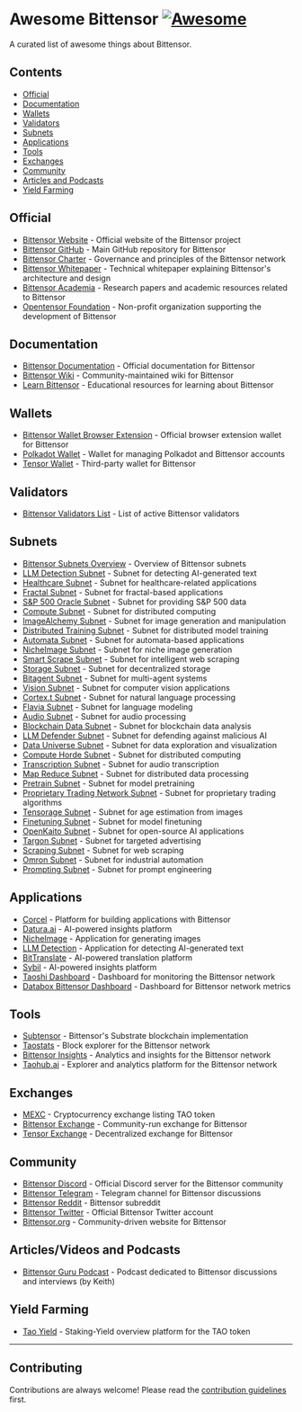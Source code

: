 # Awesome Bittensor [![Awesome](https://awesome.re/badge.svg)](https://awesome.re)

A curated list of awesome things about Bittensor.

## Contents

- [Official](#official)
- [Documentation](#documentation)
- [Wallets](#wallets)
- [Validators](#validators)
- [Subnets](#subnets)
- [Applications](#applications)
- [Tools](#tools)
- [Exchanges](#exchanges)
- [Community](#community)
- [Articles and Podcasts](#articles-and-podcasts)
- [Yield Farming](#yield-farming)

## Official

- [Bittensor Website](https://bittensor.com/) - Official website of the Bittensor project
- [Bittensor GitHub](https://github.com/opentensor/bittensor) - Main GitHub repository for Bittensor
- [Bittensor Charter](https://github.com/opentensor/bittensor-charter) - Governance and principles of the Bittensor network
- [Bittensor Whitepaper](https://bittensor.com/whitepaper) - Technical whitepaper explaining Bittensor's architecture and design
- [Bittensor Academia](https://bittensor.com/academia) - Research papers and academic resources related to Bittensor
- [Opentensor Foundation](https://opentensor.ai/) - Non-profit organization supporting the development of Bittensor

## Documentation

- [Bittensor Documentation](https://docs.bittensor.com/) - Official documentation for Bittensor
- [Bittensor Wiki](https://bittensorwiki.com/) - Community-maintained wiki for Bittensor
- [Learn Bittensor](https://learnbittensor.org/) - Educational resources for learning about Bittensor

## Wallets

- [Bittensor Wallet Browser Extension](https://bittensor.com/wallet) - Official browser extension wallet for Bittensor
- [Polkadot Wallet](https://polkadot.js.org/apps/#/accounts) - Wallet for managing Polkadot and Bittensor accounts
- [Tensor Wallet](https://tensorwallet.ca/) - Third-party wallet for Bittensor

## Validators

- [Bittensor Validators List](https://bittensor.org/bittensor-validators-list/) - List of active Bittensor validators

## Subnets

- [Bittensor Subnets Overview](https://docs.bittensor.com/subnets) - Overview of Bittensor subnets
- [LLM Detection Subnet](https://github.com/It-s-AI/llm-detection) - Subnet for detecting AI-generated text
- [Healthcare Subnet](https://github.com/bthealthcare/healthcare-subnet) - Subnet for healthcare-related applications
- [Fractal Subnet](https://github.com/fractal-net/fractal) - Subnet for fractal-based applications
- [S&P 500 Oracle Subnet](https://github.com/teast21/snpOracle) - Subnet for providing S&P 500 data
- [Compute Subnet](https://github.com/neuralinternet/compute-subnet/) - Subnet for distributed computing
- [ImageAlchemy Subnet](https://github.com/Supreme-Emperor-Wang/ImageAlchemy/) - Subnet for image generation and manipulation
- [Distributed Training Subnet](https://github.com/bit-current/DistributedTraining) - Subnet for distributed model training
- [Automata Subnet](https://github.com/vn-automata/bt-automata) - Subnet for automata-based applications
- [NicheImage Subnet](https://github.com/NicheTensor/NicheImage/) - Subnet for niche image generation
- [Smart Scrape Subnet](https://github.com/surcyf123/smart-scrape/) - Subnet for intelligent web scraping
- [Storage Subnet](https://github.com/ifrit98/storage-subnet/) - Subnet for decentralized storage
- [Bitagent Subnet](https://github.com/RogueTensor/bitagent_subnet) - Subnet for multi-agent systems
- [Vision Subnet](https://github.com/namoray/vision/) - Subnet for computer vision applications
- [Cortex.t Subnet](https://github.com/corcel-api/cortex.t/) - Subnet for natural language processing
- [Flavia Subnet](https://github.com/CortexLM/flavia/) - Subnet for language modeling
- [Audio Subnet](https://github.com/UncleTensor/AudioSubnet/) - Subnet for audio processing
- [Blockchain Data Subnet](https://github.com/blockchain-insights/blockchain-data-subnet/) - Subnet for blockchain data analysis
- [LLM Defender Subnet](https://github.com/ceterum1/llm-defender-subnet/) - Subnet for defending against malicious AI
- [Data Universe Subnet](https://github.com/RusticLuftig/data-universe/) - Subnet for data exploration and visualization
- [Compute Horde Subnet](https://github.com/backend-developers-ltd/ComputeHorde) - Subnet for distributed computing
- [Transcription Subnet](https://github.com/Cazure8/transcription-subnet) - Subnet for audio transcription
- [Map Reduce Subnet](https://github.com/dream-well/map-reduce-subnet/) - Subnet for distributed data processing
- [Pretrain Subnet](https://github.com/unconst/pretrain-subnet/) - Subnet for model pretraining
- [Proprietary Trading Network Subnet](https://github.com/taoshidev/proprietary-trading-network) - Subnet for proprietary trading algorithms
- [Tensorage Subnet](https://github.com/tensorage/tensorage/) - Subnet for age estimation from images
- [Finetuning Subnet](https://github.com/NousResearch/finetuning-subnet) - Subnet for model finetuning
- [OpenKaito Subnet](https://github.com/OpenKaito/openkaito) - Subnet for open-source AI applications
- [Targon Subnet](https://github.com/manifold-inc/targon/) - Subnet for targeted advertising
- [Scraping Subnet](https://github.com/gitphantomman/scraping_subnet/) - Subnet for web scraping
- [Omron Subnet](https://github.com/inference-labs-inc/omron-subnet) - Subnet for industrial automation
- [Prompting Subnet](https://github.com/opentensor/prompting) - Subnet for prompt engineering

## Applications

- [Corcel](https://app.corcel.io/) - Platform for building applications with Bittensor
- [Datura.ai](https://datura.ai/) - AI-powered insights platform
- [NicheImage](https://nicheimage.streamlit.app/) - Application for generating images
- [LLM Detection](https://its-ai.streamlit.app/) - Application for detecting AI-generated text
- [BitTranslate](https://www.bittranslate.io/) - AI-powered translation platform
- [Sybil](https://sybil.com/) - AI-powered insights platform
- [Taoshi Dashboard](https://dashboard.taoshi.io/) - Dashboard for monitoring the Bittensor network
- [Databox Bittensor Dashboard](https://app.databox.com/datawall/6421d7c725ecbcad689b622338546a9145b82b46577cf67?boardId=1313342) - Dashboard for Bittensor network metrics

## Tools

- [Subtensor](https://github.com/opentensor/subtensor) - Bittensor's Substrate blockchain implementation
- [Taostats](https://taostats.io/) - Block explorer for the Bittensor network
- [Bittensor Insights](https://www.bittensor-insights.com/) - Analytics and insights for the Bittensor network
- [Taohub.ai](https://taohub.ai/) - Explorer and analytics platform for the Bittensor network

## Exchanges

- [MEXC](https://www.mexc.com/exchange/TAO_USDT) - Cryptocurrency exchange listing TAO token
- [Bittensor Exchange](https://bittensor.exchange/) - Community-run exchange for Bittensor
- [Tensor Exchange](https://tensor.exchange/) - Decentralized exchange for Bittensor

## Community

- [Bittensor Discord](https://discord.gg/bittensor) - Official Discord server for the Bittensor community
- [Bittensor Telegram](https://t.me/bittensor) - Telegram channel for Bittensor discussions
- [Bittensor Reddit](https://www.reddit.com/r/bittensor/) - Bittensor subreddit
- [Bittensor Twitter](https://twitter.com/bittensor_) - Official Bittensor Twitter account
- [Bittensor.org](https://bittensor.org/) - Community-driven website for Bittensor

## Articles/Videos and Podcasts

- [Bittensor Guru Podcast](https://www.youtube.com/channel/UCxFVYdYxLhKhBQoQSPJoB8A) - Podcast dedicated to Bittensor discussions and interviews (by Keith)

## Yield Farming

- [Tao Yield](https://taoyield.com/) - Staking-Yield overview platform for the TAO token

---

## Contributing

Contributions are always welcome! Please read the [contribution guidelines](CONTRIBUTING.md) first.
